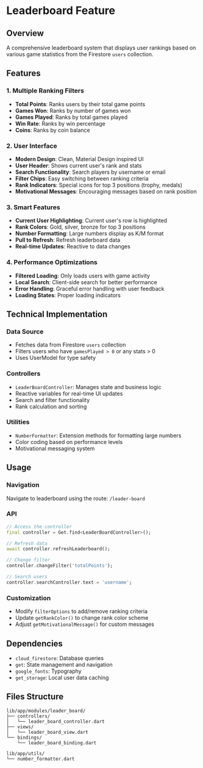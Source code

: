 # Leaderboard Feature

## Overview
A comprehensive leaderboard system that displays user rankings based on various game statistics from the Firestore `users` collection.

## Features

### 1. Multiple Ranking Filters
- **Total Points**: Ranks users by their total game points
- **Games Won**: Ranks by number of games won
- **Games Played**: Ranks by total games played
- **Win Rate**: Ranks by win percentage
- **Coins**: Ranks by coin balance

### 2. User Interface
- **Modern Design**: Clean, Material Design inspired UI
- **User Header**: Shows current user's rank and stats
- **Search Functionality**: Search players by username or email
- **Filter Chips**: Easy switching between ranking criteria
- **Rank Indicators**: Special icons for top 3 positions (trophy, medals)
- **Motivational Messages**: Encouraging messages based on rank position

### 3. Smart Features
- **Current User Highlighting**: Current user's row is highlighted
- **Rank Colors**: Gold, silver, bronze for top 3 positions
- **Number Formatting**: Large numbers display as K/M format
- **Pull to Refresh**: Refresh leaderboard data
- **Real-time Updates**: Reactive to data changes

### 4. Performance Optimizations
- **Filtered Loading**: Only loads users with game activity
- **Local Search**: Client-side search for better performance
- **Error Handling**: Graceful error handling with user feedback
- **Loading States**: Proper loading indicators

## Technical Implementation

### Data Source
- Fetches data from Firestore `users` collection
- Filters users who have `gamesPlayed > 0` or any stats > 0
- Uses UserModel for type safety

### Controllers
- `LeaderBoardController`: Manages state and business logic
- Reactive variables for real-time UI updates
- Search and filter functionality
- Rank calculation and sorting

### Utilities
- `NumberFormatter`: Extension methods for formatting large numbers
- Color coding based on performance levels
- Motivational messaging system

## Usage

### Navigation
Navigate to leaderboard using the route: `/leader-board`

### API
```dart
// Access the controller
final controller = Get.find<LeaderBoardController>();

// Refresh data
await controller.refreshLeaderboard();

// Change filter
controller.changeFilter('totalPoints');

// Search users
controller.searchController.text = 'username';
```

### Customization
- Modify `filterOptions` to add/remove ranking criteria
- Update `getRankColor()` to change rank color scheme
- Adjust `getMotivationalMessage()` for custom messages

## Dependencies
- `cloud_firestore`: Database queries
- `get`: State management and navigation
- `google_fonts`: Typography
- `get_storage`: Local user data caching

## Files Structure
```
lib/app/modules/leader_board/
├── controllers/
│   └── leader_board_controller.dart
├── views/
│   └── leader_board_view.dart
└── bindings/
    └── leader_board_binding.dart

lib/app/utils/
└── number_formatter.dart
```
